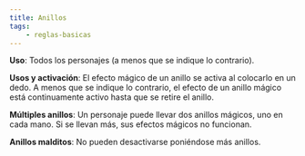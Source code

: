 ```yaml
---
title: Anillos
tags:
    - reglas-basicas
---
```


**Uso**: Todos los personajes (a menos que se indique lo contrario).

**Usos y activación**: El efecto mágico de un anillo se activa al colocarlo en un dedo. A menos que se indique lo contrario, el efecto de un anillo mágico está continuamente activo hasta que se retire el anillo.

**Múltiples anillos**: Un personaje puede llevar dos anillos mágicos, uno en cada mano. Si se llevan más, sus efectos mágicos no funcionan.

**Anillos malditos**: No pueden desactivarse poniéndose más anillos.
